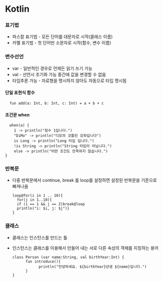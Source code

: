 # Kotlin
### 표기법
 * 파스칼 표기법  - 모든 단어를 대문자로 시작(클래스 이름)
 * 카멜 표기법    - 첫 단어만 소문자로 시작(함수, 변수 이름)
### 변수선언
 * var - 일반적인 경우로 언제든 읽기 쓰기 가능
 * val - 선언시 초기화 가능 중간에 값을 변경할 수 없음
 * 타입추론 가능 - 자료형을 명시하지 않아도 자동으로 타입 명시됨
#### 단일 표현식 함수
      fun add(a: Int, b: Int, c: Int) = a + b + c
#### 조건문 when
      when(a) {
        1 -> println("점수 1입니다.")
        "DiMo" -> println("디모의 코틀린 강좌입니다")
        is Long -> println("Long 타입 입니다.")
        !is String -> println("String 타입이 아닙니다.")
        else -> println("어떤 조건도 만족하지 않습니다.")
    }
### 반복문
* 다중 반복문에서 continue, break 를 loop를 설정하면 설정된 반복문을 기준으로 빠져나옴    
      
      loop@for(i in 1 .. 10){
        for(j in 1..10){
        if (i == 1 && j == 2)break@loop
        println("i: $i, j: $j")}
      }
### 클래스
* 클래스는 인스턴스를 만드는 틀
* 인스턴스는 클래스를 이용해서 만들어 내는 서로 다른 속성의 객체를 지칭하는 용어

      class Person (var name:String, val birthYear:Int) {
            fun introduce(){
                  println("안녕하세요. ${birthYear}년생 ${name}입니다.")
            }
      }
